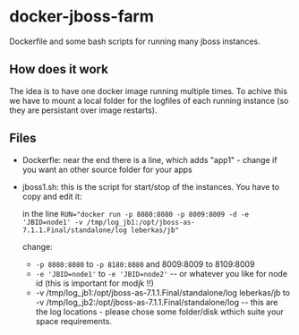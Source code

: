 docker-jboss-farm
=================

Dockerfile and some bash scripts for running many jboss instances.

How does it work
----------------

The idea is to have one docker image running multiple times.
To achive this we have to mount a local folder for the logfiles of each running instance (so they are persistant over image restarts).



Files
-----

* Dockerfle:
  near the end there is a line, which adds "app1" - change if you want an other source folder for your apps

* jboss1.sh:
  this is the script for start/stop of the instances. You have to copy and edit it:
  
  in the line
  ``` RUN="docker run -p 8080:8080 -p 8009:8009 -d -e 'JBID=node1' -v /tmp/log_jb1:/opt/jboss-as-7.1.1.Final/standalone/log leberkas/jb" ```


  change: 
  * ```-p 8080:8080``` to ```-p 8180:8080``` and 8009:8009 to 8109:8009 
  * ```-e 'JBID=node1'``` to ```-e 'JBID=node2'```  -- or whatever you like for node id (this is important for modjk !!)
  * -v /tmp/log_jb1:/opt/jboss-as-7.1.1.Final/standalone/log leberkas/jb to -v /tmp/log_jb2:/opt/jboss-as-7.1.1.Final/standalone/log -- this are the log locations - please chose some folder/disk wthich suite your space requirements.
